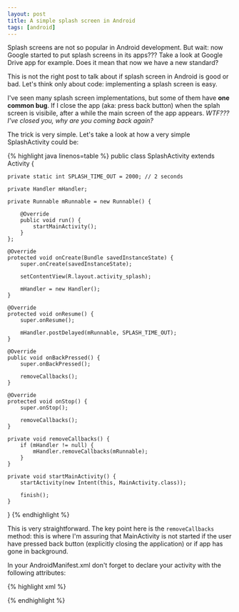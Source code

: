 ```yaml
---
layout: post
title: A simple splash screen in Android
tags: [android]
---
```


Splash screens are not so popular in Android development. But wait: now Google started to put splash screens in its apps???
Take a look at Google Drive app for example. Does it mean that now we have a new standard?

This is not the right post to talk about if splash screen in Android is good or bad. Let's think only about code: implementing a splash screen is easy.

I've seen many splash screen implementations, but some of them have <strong>one common bug</strong>. If I close the app (aka: press back button) when the splah screen is visibile, after a while the main screen of the app appears. <em>WTF??? I've closed you, why are you coming back again?</em>

The trick is very simple. Let's take a look at how a very simple SplashActivity could be:

{% highlight java linenos=table %}
public class SplashActivity extends Activity {

    private static int SPLASH_TIME_OUT = 2000; // 2 seconds

    private Handler mHandler;

    private Runnable mRunnable = new Runnable() {

        @Override
        public void run() {
            startMainActivity();
        }
    };

    @Override
    protected void onCreate(Bundle savedInstanceState) {
        super.onCreate(savedInstanceState);

        setContentView(R.layout.activity_splash);

        mHandler = new Handler();
    }

    @Override
    protected void onResume() {
        super.onResume();

        mHandler.postDelayed(mRunnable, SPLASH_TIME_OUT);
    }

    @Override
    public void onBackPressed() {
        super.onBackPressed();

        removeCallbacks();
    }

    @Override
    protected void onStop() {
        super.onStop();

        removeCallbacks();
    }

    private void removeCallbacks() {
        if (mHandler != null) {
            mHandler.removeCallbacks(mRunnable);
        }
    }

    private void startMainActivity() {
        startActivity(new Intent(this, MainActivity.class));

        finish();
    }
}
{% endhighlight %}

This is very straightforward. The key point here is the `removeCallbacks` method: this is where I'm assuring that MainActivity is not started if the user have pressed back button (explicitly closing the application) or if app has gone in background.

In your AndroidManifest.xml don't forget to declare your activity with the following attributes:

{% highlight xml %}

<activity
    android:name=".SplashActivity"
    android:configChanges="orientation|keyboardHidden"
    android:label="@string/application_name"
    android:noHistory="true" >
    <intent-filter>
        <action android:name="android.intent.action.MAIN"/>
        <category android:name="android.intent.category.LAUNCHER" />
    </intent-filter>
</activity>

{% endhighlight %}
